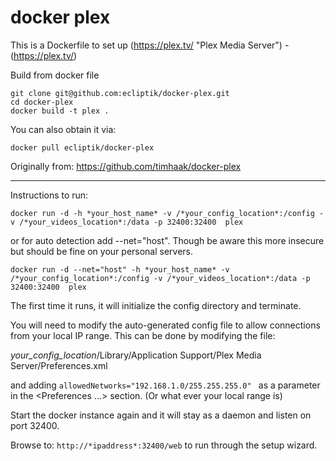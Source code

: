 # docker plex

This is a Dockerfile to set up (https://plex.tv/ "Plex Media Server") - (https://plex.tv/)

Build from docker file

```
git clone git@github.com:ecliptik/docker-plex.git
cd docker-plex
docker build -t plex .
```

You can also obtain it via:

```
docker pull ecliptik/docker-plex
```

Originally from: https://github.com/timhaak/docker-plex

---
Instructions to run:

```
docker run -d -h *your_host_name* -v /*your_config_location*:/config -v /*your_videos_location*:/data -p 32400:32400  plex
```
or for auto detection add --net="host". Though be aware this more insecure but should be fine on your personal servers.

```
docker run -d --net="host" -h *your_host_name* -v /*your_config_location*:/config -v /*your_videos_location*:/data -p 32400:32400  plex
```

The first time it runs, it will initialize the config directory and terminate.

You will need to modify the auto-generated config file to allow connections from your local IP range. This can be done by modifying the file:

*your_config_location*/Library/Application Support/Plex Media Server/Preferences.xml

and adding ```allowedNetworks="192.168.1.0/255.255.255.0" ``` as a parameter in the <Preferences ...> section. (Or what ever your local range is)

Start the docker instance again and it will stay as a daemon and listen on port 32400.

Browse to: ```http://*ipaddress*:32400/web``` to run through the setup wizard.

